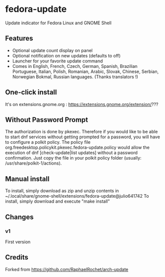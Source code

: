 # fedora-update
Update indicator for Fedora Linux and GNOME Shell

## Features
- Optional update count display on panel
- Optional notification on new updates (defaults to off)
- Launcher for your favorite update command
- Comes in English, French, Czech, German, Spanish, Brazilian Portuguese, Italian, Polish, Romanian, Arabic, Slovak, Chinese, Serbian, Norwegian Bokmal, Russian languages. (Thanks translators !)

## One-click install
It's on extensions.gnome.org :
https://extensions.gnome.org/extension/???

## Without Password Prompt

The authorization is done by pkexec. Therefore if you would like to be able to start dnf services without getting prompted for a password, you will have to configure a polkit policy. The policy file org.freedesktop.policykit.pkexec.fedora-update.policy would allow the execution of dnf [check-update|list updates] without a password confirmation. Just copy the file in your polkit policy folder (usually: /usr/share/polkit-1/actions).

## Manual install
To install, simply download as zip and unzip contents in ~/.local/share/gnome-shell/extensions/fedora-update@julio641742
To install, simply download and execute "make install"

## Changes

### v1
First version

## Credits
Forked from https://github.com/RaphaelRochet/arch-update

